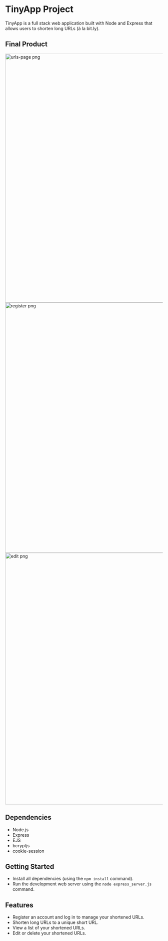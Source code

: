 # TinyApp Project

TinyApp is a full stack web application built with Node and Express that allows users to shorten long URLs (à la bit.ly).

## Final Product

<img width="794" alt="urls-page png" src="https://github.com/brettg17/tinyapp/assets/150750244/173d8e67-2a81-4e05-b751-bd4710e8b102">
<img width="799" alt="register png" src="https://github.com/brettg17/tinyapp/assets/150750244/aff036cc-7aa9-4801-9c6d-5d08d891071c">
<img width="803" alt="edit png" src="https://github.com/brettg17/tinyapp/assets/150750244/f083fc73-f403-4a92-ae88-ad049cd117ba">



## Dependencies

- Node.js
- Express
- EJS
- bcryptjs
- cookie-session

## Getting Started

- Install all dependencies (using the `npm install` command).
- Run the development web server using the `node express_server.js` command.

## Features

- Register an account and log in to manage your shortened URLs.
- Shorten long URLs to a unique short URL.
- View a list of your shortened URLs.
- Edit or delete your shortened URLs.
